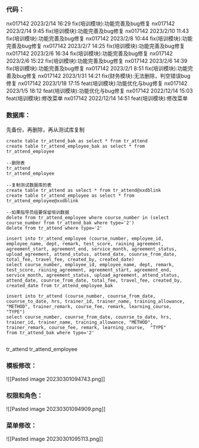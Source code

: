 ### 代码：
nx017142 2023/2/14 16:29 fix(培训模块):功能完善及bug修复
nx017142 2023/2/14 9:45 fix(培训模块):功能完善及bug修复
nx017142 2023/2/10 11:43 fix(培训模块):功能完善及bug修复
nx017142 2023/2/8 10:44 fix(培训模块):功能完善及bug修复
nx017142 2023/2/7 14:25 fix(培训模块):功能完善及bug修复
nx017142 2023/2/6 16:34 fix(培训模块):功能完善及bug修复
nx017142 2023/2/6 15:22 fix(培训模块):功能完善及bug修复
nx017142 2023/2/6 14:39 fix(培训模块):功能完善及bug修复
nx017142 2023/2/1 8:51 fix(培训模块):功能完善及bug修复
nx017142 2023/1/31 14:21 fix(财务模块):无法删除，判空错误bug修复
nx017142 2023/1/18 17:15 feat(培训模块):功能优化与bug修复
nx017142 2023/1/5 18:12 feat(培训模块):功能优化与bug修复
nx017142 2022/12/14 15:03 feat(培训模块):修改菜单
nx017142 2022/12/14 14:51 feat(培训模块):修改菜单

### 数据库：
先备份，再删除，再从测试库复制
``` 
create table tr_attend_bak as select * from tr_attend
create table tr_attend_employee_bak as select * from tr_attend_employee

--删除表
tr_attend
tr_attend_employee

--复制测试数据库的表
create table tr_attend as select * from tr_attend@xxdblink
create table tr_attend_employee as select * from tr_attend_employee@xxdblink

--如果指导员组要保留培训数据
delete from tr_attend_employee where course_number in (select course_number from tr_attend_bak where type='2')
delete from tr_attend where type='2'

insert into tr_attend_employee (course_number, employee_id, employee_name, dept, remark, test_score, raining_agreement, agreement_start, agreement_end, service_month, agreement_status, upload_agreement, attend_status, attend_date, counrse_from_date, total_fee, travel_fee, created_by, created_date)
select course_number, employee_id, employee_name, dept, remark, test_score, raining_agreement, agreement_start, agreement_end, service_month, agreement_status, upload_agreement, attend_status, attend_date, counrse_from_date, total_fee, travel_fee, created_by, created_date from tr_attend_employee_bak

insert into tr_attend (course_number, counrse_from_date, counrse_to_date, hrs, trainer_id, trainer_name, training_allowance, "METHOD", trainer_remark, course_fee, remark, learning_course,  "TYPE") 
select course_number, counrse_from_date, counrse_to_date, hrs, trainer_id, trainer_name, training_allowance, "METHOD", trainer_remark, course_fee, remark, learning_course,  "TYPE"
from tr_attend_bak where type='2'


```
tr_attend
tr_attend_employee

### 模板修改：
![[Pasted image 20230301094743.png]]

### 权限和角色：
![[Pasted image 20230301094909.png]]

### 菜单修改：
![[Pasted image 20230301095113.png]]

